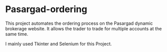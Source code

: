 # Pasargad-ordering

This project automates the ordering process on the Pasargad dynamic brokerage website. It allows the trader to trade for multiple accounts at the same time. 

I mainly used Tkinter and Selenium for this Project. 
